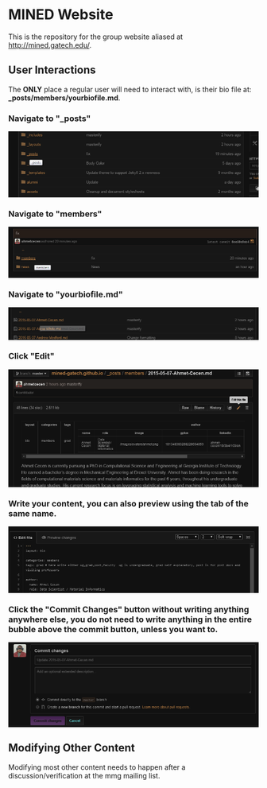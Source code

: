 # MINED Website

This is the repository for the group website aliased at http://mined.gatech.edu/. 

## User Interactions

The **ONLY** place a regular user will need to interact with, is their bio file at: **_posts/members/yourbiofile.md**.

### Navigate to "_posts"

<img src="/images/readme-1.png" align="center">

### Navigate to "members"

<img src="/images/readme-2.png" align="center">

### Navigate to "yourbiofile.md"

<img src="/images/readme-3.png" align="center">

### Click "Edit"

<img src="/images/readme-4.png" align="center">

### Write your content, you can also preview using the tab of the same name.

<img src="/images/readme-5.png" align="center">

### Click the "Commit Changes" button without writing anything anywhere else, you do not need to write anything in the entire bubble above the commit button, unless you want to.

<img src="/images/readme-6.png" align="center">

## Modifying Other Content

Modifying most other content needs to happen after a discussion/verification at the mmg mailing list.

